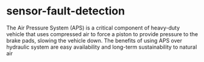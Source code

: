 # sensor-fault-detection
The Air Pressure System (APS) is a critical component of heavy-duty vehicle that uses compressed air to force a piston to provide pressure to the brake pads, slowing the vehicle down. The benefits of using APS over hydraulic system are easy availability and long-term sustainability to natural air
